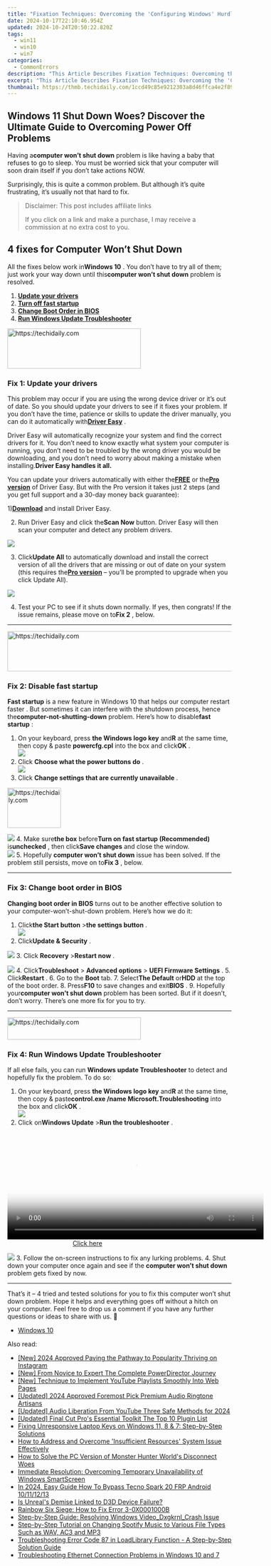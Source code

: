 ```yaml
---
title: "Fixation Techniques: Overcoming the 'Configuring Windows' Hurdle"
date: 2024-10-17T22:10:46.954Z
updated: 2024-10-24T20:50:22.820Z
tags:
  - win11
  - win10
  - win7
categories:
  - CommonErrors
description: "This Article Describes Fixation Techniques: Overcoming the 'Configuring Windows' Hurdle"
excerpt: "This Article Describes Fixation Techniques: Overcoming the 'Configuring Windows' Hurdle"
thumbnail: https://thmb.techidaily.com/1ccd49c85e9212303a8d46ffca4e2f894288070bb2a09d79b62ee40d21724a7f.jpg
---
```


## Windows 11 Shut Down Woes? Discover the Ultimate Guide to Overcoming Power Off Problems

Having a**computer won’t shut down** problem is like having a baby that refuses to go to sleep. You must be worried sick that your computer will soon drain itself if you don’t take actions NOW.

 Surprisingly, this is quite a common problem. But although it’s quite frustrating, it’s usually not that hard to fix.

>  Disclaimer: This post includes affiliate links
>
>  If you click on a link and make a purchase, I may receive a commission at no extra cost to you.
>

## 4 fixes for C**omputer Won’t Shut Down**

 All the fixes below work in**Windows 10** . You don’t have to try all of them; just work your way down until this**computer won’t shut down** problem is resolved.

1. **[Update your drivers](https://tools.techidaily.com/drivereasy/download/)**
2. **[Turn off fast startup](https://tools.techidaily.com/drivereasy/download/)**
3. **[Change Boot Order in BIOS](https://tools.techidaily.com/drivereasy/download/)**
4. **[Run Windows Update Troubleshooter](https://tools.techidaily.com/drivereasy/download/)**

<!-- affiliate ads begin -->
<a href="https://aligracehair.sjv.io/c/5597632/2135369/19272" target="_top" id="2135369">
  <img src="//a.impactradius-go.com/display-ad/19272-2135369" border="0" alt="https://techidaily.com" width="300" height="90"/>
</a>
<img height="0" width="0" src="https://aligracehair.sjv.io/i/5597632/2135369/19272" style="position:absolute;visibility:hidden;" border="0" />
<!-- affiliate ads end -->

### Fix 1: Update your drivers

 This problem may occur if you are using the wrong device driver or it’s out of date. So you should update your drivers to see if it fixes your problem. If you don’t have the time, patience or skills to update the driver manually, you can do it automatically with[**Driver Easy**](https://tools.techidaily.com/drivereasy/download/) .

 Driver Easy will automatically recognize your system and find the correct drivers for it. You don’t need to know exactly what system your computer is running, you don’t need to be troubled by the wrong driver you would be downloading, and you don’t need to worry about making a mistake when installing.**Driver Easy handles it all.**

 You can update your drivers automatically with either the[**FREE**](https://tools.techidaily.com/drivereasy/download/) or the[**Pro version**](https://tools.techidaily.com/drivereasy/download/) of Driver Easy. But with the Pro version it takes just 2 steps (and you get full support and a 30-day money back guarantee):

 1)[**Download**](https://tools.techidaily.com/drivereasy/download/) and install Driver Easy.

 2) Run Driver Easy and click the**Scan Now** button. Driver Easy will then scan your computer and detect any problem drivers.

![](https://images.drivereasy.com/wp-content/uploads/2019/08/image-221.png)

 3) Click**Update All** to automatically download and install the correct version of all the drivers that are missing or out of date on your system (this requires the[**Pro version**](https://tools.techidaily.com/drivereasy/download/) – you’ll be prompted to upgrade when you click Update All).

![](https://images.drivereasy.com/wp-content/uploads/2019/08/image-222.png)

 4) Test your PC to see if it shuts down normally. If yes, then congrats! If the issue remains, please move on to**Fix 2** , below.

---

<!-- affiliate ads begin -->
<a href="https://ephamedtechinc.pxf.io/c/5597632/2136619/26400" target="_top" id="2136619">
  <img src="//a.impactradius-go.com/display-ad/26400-2136619" border="0" alt="https://techidaily.com" width="728" height="90"/>
</a>
<img height="0" width="0" src="https://ephamedtechinc.pxf.io/i/5597632/2136619/26400" style="position:absolute;visibility:hidden;" border="0" />
<!-- affiliate ads end -->

### Fix 2: Disable fast startup

**Fast startup**  is a new feature in Windows 10 that helps our computer restart faster . But sometimes it can interfere with the shutdown process, hence the**computer-not-shutting-down** problem. Here’s how to disable**fast startup** :

1. On your keyboard, press **the Windows logo key**   and**R** at the same time, then copy & paste **powercfg.cpl** into the box and click**OK** .  
![](https://images.drivereasy.com/wp-content/uploads/2018/06/img_5b18a767ca59d.png)
2. Click **Choose what the power buttons do** .  
![](https://images.drivereasy.com/wp-content/uploads/2018/06/img_5b18a3badd41c.jpg)
3. Click **Change settings that are currently unavailable** .  

<!-- affiliate ads begin -->
<a href="https://aligracehair.sjv.io/c/5597632/2135394/19272" target="_top" id="2135394">
  <img src="//a.impactradius-go.com/display-ad/19272-2135394" border="0" alt="https://techidaily.com" width="120" height="90"/>
</a>
<img height="0" width="0" src="https://aligracehair.sjv.io/i/5597632/2135394/19272" style="position:absolute;visibility:hidden;" border="0" />
<!-- affiliate ads end -->

![](https://images.drivereasy.com/wp-content/uploads/2018/06/img_5b18a400297e5.jpg)
4. Make sure**the box** before**Turn on fast startup (Recommended)** is**unchecked** , then click**Save changes** and close the window.  
![](https://images.drivereasy.com/wp-content/uploads/2018/06/img_5b18a54d8f96d.jpg)
5. Hopefully **computer won’t shut down** issue has been solved. If the problem still persists, move on to**Fix 3** , below.

---

### Fix 3: Change boot order in BIOS

**Changing boot order in BIOS** turns out to be another effective solution to your computer-won’t-shut-down problem. Here’s how we do it:

1. Click**the Start button**  \>**the settings button** .  
![](https://images.drivereasy.com/wp-content/uploads/2018/06/img_5b18b55bb2129.jpg)
2. Click**Update & Security** .  

![](https://images.drivereasy.com/wp-content/uploads/2018/06/img_5b18cb374f90f.jpg)
3. Click **Recovery** \>**Restart now** .  

![](https://images.drivereasy.com/wp-content/uploads/2018/06/img_5b18cbd3abfd3.jpg)
4. Click**Troubleshoot** \> **Advanced options** \> **UEFI Firmware Settings** .
5. Click**Restart** .
6. Go to the **Boot** tab.
7. Select**The Default** or**HDD** at the top of the boot order.
8. Press**F10** to save changes and exit**BIOS** .
9. Hopefully your**computer won’t shut down** problem has been sorted. But if it doesn’t, don’t worry. There’s one more fix for you to try.

---

<!-- affiliate ads begin -->
<a href="https://25home.pxf.io/c/5597632/2148642/16836" target="_top" id="2148642">
  <img src="//a.impactradius-go.com/display-ad/16836-2148642" border="0" alt="https://techidaily.com" width="300" height="50"/>
</a>
<img height="0" width="0" src="https://25home.pxf.io/i/5597632/2148642/16836" style="position:absolute;visibility:hidden;" border="0" />
<!-- affiliate ads end -->

### Fix 4: Run Windows Update Troubleshooter

 If all else fails, you can run **Windows update Troubleshooter** to detect and hopefully fix the problem. To do so:

1. On your keyboard, press **the Windows logo key** and**R** at the same time, then copy & paste**control.exe /name Microsoft.Troubleshooting**  into the box and click**OK** .  
![](https://images.drivereasy.com/wp-content/uploads/2018/06/img_5b18cf9a8ee61.png)
2. Click on**Windows Update** \>**Run the troubleshooter** .  

<!-- affiliate ads begin -->
<span id="1983539">
					<video width="576" height="240" style="cursor:pointer"
           poster="//a.impactradius-go.com/display-clicktoplayimage/1983539.png"
           onclick="if(!this.playClicked){this.play();this.setAttribute('controls',true);this.playClicked=true;}">
	   <source src="//a.impactradius-go.com/display-ad/22993-1983539">
	   <img src="//a.impactradius-go.com/display-clicktoplayimage/1983539.png" style="border: none; height: 100%; width: 100%; object-fit: contain">
	</video>
	<div style="width:360px;text-align:center"><a href="javascript:window.open(decodeURIComponent('https%3A%2F%2Fhomestyler.sjv.io%2Fc%2F5597632%2F1983539%2F22993'), '_blank');void(0);">Click here</a></div>
</span>
<img height="0" width="0" src="https://imp.pxf.io/i/5597632/1983539/22993" style="position:absolute;visibility:hidden;" border="0" />
<!-- affiliate ads end -->

![](https://images.drivereasy.com/wp-content/uploads/2018/06/img_5b18cff93cfa2.jpg)
3. Follow the on-screen instructions to fix any lurking problems.
4. Shut down your computer once again and see if the **computer won’t shut down** problem gets fixed by now.

---

 That’s it – 4 tried and tested solutions for you to fix this computer won’t shut down problem. Hope it helps and everything goes off without a hitch on your computer. Feel free to drop us a comment if you have any further questions or ideas to share with us. 🙂

* [Windows 10](https://tools.techidaily.com/drivereasy/download/)

<ins class="adsbygoogle"
     style="display:block"
     data-ad-format="autorelaxed"
     data-ad-client="ca-pub-7571918770474297"
     data-ad-slot="1223367746"></ins>

<ins class="adsbygoogle"
     style="display:block"
     data-ad-client="ca-pub-7571918770474297"
     data-ad-slot="8358498916"
     data-ad-format="auto"
     data-full-width-responsive="true"></ins>

<span class="atpl-alsoreadstyle">Also read:</span>
<div><ul>
<li><a href="https://instagram-video-files.techidaily.com/new-2024-approved-paving-the-pathway-to-popularity-thriving-on-instagram/"><u>[New] 2024 Approved Paving the Pathway to Popularity Thriving on Instagram</u></a></li>
<li><a href="https://some-knowledge.techidaily.com/new-from-novice-to-expert-the-complete-powerdirector-journey/"><u>[New] From Novice to Expert The Complete PowerDirector Journey</u></a></li>
<li><a href="https://youtube-zero.techidaily.com/echnique-to-implement-youtube-playlists-smoothly-into-web-pages/"><u>[New] Technique to Implement YouTube Playlists Smoothly Into Web Pages</u></a></li>
<li><a href="https://fox-glue.techidaily.com/updated-2024-approved-foremost-pick-premium-audio-ringtone-artisans/"><u>[Updated] 2024 Approved Foremost Pick Premium Audio Ringtone Artisans</u></a></li>
<li><a href="https://facebook-record-videos.techidaily.com/updated-audio-liberation-from-youtube-three-safe-methods-for-2024/"><u>[Updated] Audio Liberation From YouTube Three Safe Methods for 2024</u></a></li>
<li><a href="https://some-techniques.techidaily.com/updated-final-cut-pros-essential-toolkit-the-top-10-plugin-list/"><u>[Updated] Final Cut Pro's Essential Toolkit The Top 10 Plugin List</u></a></li>
<li><a href="https://common-error.techidaily.com/fixing-unresponsive-laptop-keys-on-windows-11-8-and-7-step-by-step-solutions/"><u>Fixing Unresponsive Laptop Keys on Windows 11, 8 & 7: Step-by-Step Solutions</u></a></li>
<li><a href="https://common-error.techidaily.com/how-to-address-and-overcome-insufficient-resources-system-issue-effectively/"><u>How to Address and Overcome 'Insufficient Resources' System Issue Effectively</u></a></li>
<li><a href="https://common-error.techidaily.com/how-to-solve-the-pc-version-of-monster-hunter-worlds-disconnect-woes/"><u>How to Solve the PC Version of Monster Hunter World's Disconnect Woes</u></a></li>
<li><a href="https://common-error.techidaily.com/immediate-resolution-overcoming-temporary-unavailability-of-windows-smartscreen/"><u>Immediate Resolution: Overcoming Temporary Unavailability of Windows SmartScreen</u></a></li>
<li><a href="https://bypass-frp.techidaily.com/in-2024-easy-guide-how-to-bypass-tecno-spark-20-frp-android-10111213-by-drfone-android/"><u>In 2024, Easy Guide How To Bypass Tecno Spark 20 FRP Android 10/11/12/13</u></a></li>
<li><a href="https://common-error.techidaily.com/is-unreals-demise-linked-to-d3d-device-failure/"><u>Is Unreal's Demise Linked to D3D Device Failure?</u></a></li>
<li><a href="https://win-able.techidaily.com/rainbow-six-siege-how-to-fix-error-3-0x0001000b/"><u>Rainbow Six Siege: How to Fix Error 3-0X0001000B</u></a></li>
<li><a href="https://common-error.techidaily.com/step-by-step-guide-resolving-windows-videodxgkrnlcrash-issue/"><u>Step-by-Step Guide: Resolving Windows Video_Dxgkrnl_Crash Issue</u></a></li>
<li><a href="https://win-web3.techidaily.com/step-by-step-tutorial-on-changing-spotify-music-to-various-file-types-such-as-wav-ac3-and-mp3/"><u>Step-by-Step Tutorial on Changing Spotify Music to Various File Types Such as WAV, AC3 and MP3</u></a></li>
<li><a href="https://common-error.techidaily.com/troubleshooting-error-code-87-in-loadlibrary-function-a-step-by-step-solution-guide/"><u>Troubleshooting Error Code 87 in LoadLibrary Function - A Step-by-Step Solution Guide</u></a></li>
<li><a href="https://common-error.techidaily.com/troubleshooting-ethernet-connection-problems-in-windows-10-and-7/"><u>Troubleshooting Ethernet Connection Problems in Windows 10 and 7</u></a></li>
</ul></div>

